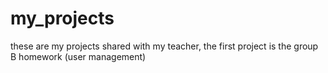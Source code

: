 # my_projects
these are my projects shared with my teacher, the first project is the group B homework (user management)
